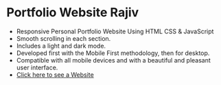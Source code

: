 # Portfolio Website Rajiv

- Responsive Personal Portfolio Website Using HTML CSS & JavaScript
- Smooth scrolling in each section.
- Includes a light and dark mode.
- Developed first with the Mobile First methodology, then for desktop.
- Compatible with all mobile devices and with a beautiful and pleasant user interface.
- [Click here to see a Website](https://rajivishrani.github.io/portfolio-rajiv/)